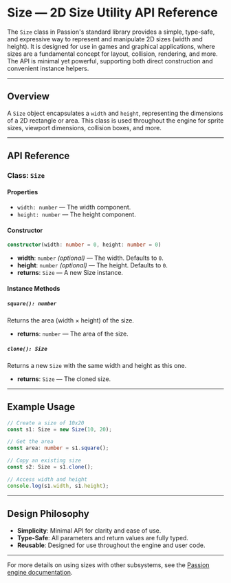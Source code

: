 # Size — 2D Size Utility API Reference

The `Size` class in Passion's standard library provides a simple, type-safe, and expressive way to represent and manipulate 2D sizes (width and height). It is designed for use in games and graphical applications, where sizes are a fundamental concept for layout, collision, rendering, and more. The API is minimal yet powerful, supporting both direct construction and convenient instance helpers.

---

## Overview

A `Size` object encapsulates a `width` and `height`, representing the dimensions of a 2D rectangle or area. This class is used throughout the engine for sprite sizes, viewport dimensions, collision boxes, and more.

---

## API Reference

### Class: `Size`

#### Properties
- `width: number` — The width component.
- `height: number` — The height component.

#### Constructor
```typescript
constructor(width: number = 0, height: number = 0)
```
- **width**: `number` *(optional)* — The width. Defaults to `0`.
- **height**: `number` *(optional)* — The height. Defaults to `0`.
- **returns**: `Size` — A new Size instance.

#### Instance Methods

##### `square(): number`
Returns the area (width × height) of the size.
- **returns**: `number` — The area of the size.

##### `clone(): Size`
Returns a new `Size` with the same width and height as this one.
- **returns**: `Size` — The cloned size.

---

## Example Usage

```typescript
// Create a size of 10x20
const s1: Size = new Size(10, 20);

// Get the area
const area: number = s1.square();

// Copy an existing size
const s2: Size = s1.clone();

// Access width and height
console.log(s1.width, s1.height);
```

---

## Design Philosophy

- **Simplicity**: Minimal API for clarity and ease of use.
- **Type-Safe**: All parameters and return values are fully typed.
- **Reusable**: Designed for use throughout the engine and user code.

---

For more details on using sizes with other subsystems, see the [Passion engine documentation](../index.md).
